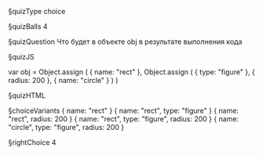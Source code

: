§quizType
choice

§quizBalls
4

§quizQuestion
Что будет в объекте  obj  в результате выполнения кода



§quizJS

var obj = Object.assign (
    { name: "rect" },
    Object.assign (
        { type: "figure" },
        { radius: 200 },
        { name: "circle" }
    )
)

§quizHTML


§choiceVariants
{ name: "rect" }
{ name: "rect", type: "figure" }
{ name: "rect", radius: 200 }
{ name: "rect", type: "figure", radius: 200 }
{ name: "circle", type: "figure", radius: 200 }

§rightChoice
4
